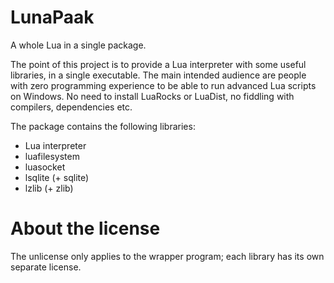 # LunaPaak
A whole Lua in a single package.

The point of this project is to provide a Lua interpreter with some useful libraries, in a single executable. The main intended audience are people with zero programming experience to be able to run advanced Lua scripts on Windows. No need to install LuaRocks or LuaDist, no fiddling with compilers, dependencies etc.

The package contains the following libraries:
- Lua interpreter
- luafilesystem
- luasocket
- lsqlite (+ sqlite)
- lzlib (+ zlib)

# About the license
The unlicense only applies to the wrapper program; each library has its own separate license.

